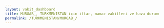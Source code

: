 ```yaml
---
layout: vakit_dashboard
title: MURGAB_, TURKMENISTAN için iftar, namaz vakitleri ve hava durumu - ilçe/eyalet seç
permalink: /TURKMENISTAN/MURGAB_/
---
```


<script type="text/javascript">
  var GLOBAL_COUNTRY = 'TURKMENISTAN';
  var GLOBAL_CITY = 'MURGAB_';
  var GLOBAL_STATE = '';
  var lat = 72;
  var lon = 21;
</script>
